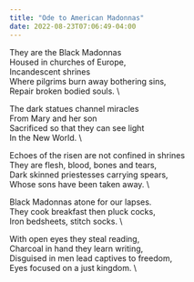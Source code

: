 ```yaml
---
title: "Ode to American Madonnas"
date: 2022-08-23T07:06:49-04:00
---
```


They are the Black Madonnas \
Housed in churches of Europe, \
Incandescent shrines \
Where pilgrims burn away bothering sins, \
Repair broken bodied souls. \

The dark statues channel miracles \
From Mary and her son \
Sacrificed so that they can see light \
In the New World. \

Echoes of the risen are not confined in shrines \
They are flesh, blood, bones and tears, \
Dark skinned priestesses carrying spears, \
Whose sons have been taken away. \

Black Madonnas atone for our lapses. \
They cook breakfast then pluck cocks, \
Iron bedsheets, stitch socks. \

With open eyes they steal reading, \
Charcoal in hand they learn writing, \
Disguised in men lead captives to freedom, \
Eyes focused on a just kingdom. \
